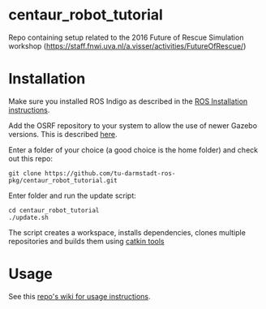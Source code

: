 # centaur_robot_tutorial
Repo containing setup related to the 2016 Future of Rescue Simulation workshop (https://staff.fnwi.uva.nl/a.visser/activities/FutureOfRescue/)

# Installation
Make sure you installed ROS Indigo as described in the [ROS Installation instructions](http://wiki.ros.org/indigo/Installation/Ubuntu).

Add the OSRF repository to your system to allow the use of newer Gazebo versions. This is described [here](http://gazebosim.org/tutorials?tut=install_ubuntu&cat=install).

Enter a folder of your choice (a good choice is the home folder) and check out this repo:
```
git clone https://github.com/tu-darmstadt-ros-pkg/centaur_robot_tutorial.git
```
Enter folder and run the update script:
```
cd centaur_robot_tutorial
./update.sh
```
The script creates a workspace, installs dependencies, clones multiple repositories and builds them using [catkin tools](https://catkin-tools.readthedocs.org/en/latest/quick_start.html)

# Usage

See this [repo's wiki for usage instructions](https://github.com/tu-darmstadt-ros-pkg/centaur_robot_tutorial/wiki).
